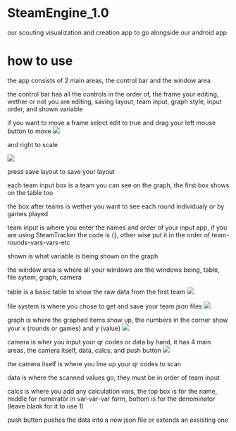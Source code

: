 # SteamEngine_1.0
our scouting visualization and creation app to go alongside our android app

# how to use

the app consists of 2 main areas, the control bar and the window area

the control bar has all the controls in the order of, the frame your editing, wether or not you are editing, saving layout, team input, graph style, input order, and shown variable


if you want to move a frame select edit to true and drag your left mouse button to move 
<a href="https://lh3.googleusercontent.com/BnGLQCwDHlNyGfwjLYJV9pV4KP5OWwyBC5O8HT1qDDWtFVFzUjmYpUGa-PCmfFG0oHZdzi-clP9ghMviyPUgvv-xaEta9IoKoc_L07TXpCJGmXGK3HI5vlthTRqIbwliPCIqicKNQw=w2400?source=screenshot.guru"> <img src="https://lh3.googleusercontent.com/BnGLQCwDHlNyGfwjLYJV9pV4KP5OWwyBC5O8HT1qDDWtFVFzUjmYpUGa-PCmfFG0oHZdzi-clP9ghMviyPUgvv-xaEta9IoKoc_L07TXpCJGmXGK3HI5vlthTRqIbwliPCIqicKNQw=w600-h315-p-k" /> </a>

and right to scale

<a href="https://lh3.googleusercontent.com/yIgV1NwLObaecCmnUfRYZjfCxfLC2hNJ389D9M67Cd850CWQDouEL2hbJVOwjKVBu0RgqkDb7yITKsu764D1AktdKSR7WYwF2KwQyOpzljKKQFJuTKrc1GCy3_NWIOiYYxPTqZuMmw=w2400?source=screenshot.guru"> <img src="https://lh3.googleusercontent.com/yIgV1NwLObaecCmnUfRYZjfCxfLC2hNJ389D9M67Cd850CWQDouEL2hbJVOwjKVBu0RgqkDb7yITKsu764D1AktdKSR7WYwF2KwQyOpzljKKQFJuTKrc1GCy3_NWIOiYYxPTqZuMmw=w600-h315-p-k" /> </a>

press save layout to save your layout

each team input box is a team you can see on the graph, the first box shows on the table too

the box after teams is wether you want to see each round individualy or by games played

team input is where you enter the names and order of your input app, if you are using SteamTracker the code is {}, other wise put it in the order of team-rounds-vars-vars-etc

shown is what variable is being shown on the graph


the window area is where all your windows are the windows being, table, file sytem, graph, camera

table is a basic table to show the raw data from the first team
<a href="https://lh3.googleusercontent.com/suqI2cibOeptbkAZxvYZUXA4xkONJiWLoyuz23ND--kO1xkmwapcdml6ocHD5KvqeiRc5D1ioVzm8vAzEcNG9qVrIzoNYmL8RsDiqMPTb2pGmqB4cHFP3zkRkZwf8samTNiqgQPhQg=w2400?source=screenshot.guru"> <img src="https://lh3.googleusercontent.com/suqI2cibOeptbkAZxvYZUXA4xkONJiWLoyuz23ND--kO1xkmwapcdml6ocHD5KvqeiRc5D1ioVzm8vAzEcNG9qVrIzoNYmL8RsDiqMPTb2pGmqB4cHFP3zkRkZwf8samTNiqgQPhQg=w600-h315-p-k" /> </a>


file system is where you chose to get and save your team json files
<a href="https://lh3.googleusercontent.com/9jvb1RMR6Y8GDk2IpAMn7aM0NAyYzWJDNl-eExmOUIbNDWSgul0gEz6WlCj59s91kaQQpJmDtEfN80dvy8E58chinIvCTuWwbqR5X6hbx9wWMSg0v1fiSxVPes38UpFuJYB8n3fhFQ=w2400?source=screenshot.guru"> <img src="https://lh3.googleusercontent.com/9jvb1RMR6Y8GDk2IpAMn7aM0NAyYzWJDNl-eExmOUIbNDWSgul0gEz6WlCj59s91kaQQpJmDtEfN80dvy8E58chinIvCTuWwbqR5X6hbx9wWMSg0v1fiSxVPes38UpFuJYB8n3fhFQ=w600-h315-p-k" /> </a>


graph is where the graphed items show up, the numbers in the corner show your x (rounds or games) and y (value)
<a href="https://lh3.googleusercontent.com/rBYUsIEK2iDA7PtdYu6qu05YLCqduVvnqBwuFDSbweIRGTVXjNbD5pOWPse18m-rFRDa0lskm64cHJKbOSulKkJ7EIaHN79Ysew-tF7QBEVyC33mKAQ6A-C-4gXa0ngRQsaTJDhffQ=w2400?source=screenshot.guru"> <img src="https://lh3.googleusercontent.com/rBYUsIEK2iDA7PtdYu6qu05YLCqduVvnqBwuFDSbweIRGTVXjNbD5pOWPse18m-rFRDa0lskm64cHJKbOSulKkJ7EIaHN79Ysew-tF7QBEVyC33mKAQ6A-C-4gXa0ngRQsaTJDhffQ=w600-h315-p-k" /> </a>


camera is wher you input your qr codes or data by hand, it has 4 main areas, the camera itself, data, calcs, and push button
<a href="https://lh3.googleusercontent.com/cUfG2dUXKpn0Zlo0VzS4FMZKfIajTtVkSPp2bL1Rn74ZLxE1gLb3p-1ZKqDnM8SPKD6Oyd8-jZ2cyDU2BecfrleGiBpV9ivHH8ePJgVwfhANhUn9IJrOrpYhrGHdgJJIrYc6_2PW3Q=w2400?source=screenshot.guru"> <img src="https://lh3.googleusercontent.com/cUfG2dUXKpn0Zlo0VzS4FMZKfIajTtVkSPp2bL1Rn74ZLxE1gLb3p-1ZKqDnM8SPKD6Oyd8-jZ2cyDU2BecfrleGiBpV9ivHH8ePJgVwfhANhUn9IJrOrpYhrGHdgJJIrYc6_2PW3Q=w600-h315-p-k" /> </a>

  the camera itself is where you line up your qr codes to scan
  
  data is where the scanned values go, they must be in order of team input
  
  calcs is where you add any calculation vars, the top box is for the name, middle for numerator in var-var-var form, bottom is for the denominator (leave blank for it to use 1)
  
  push button pushes the data into a new json file or extends an exsisting one
  
